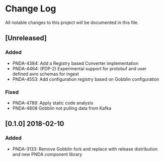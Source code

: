 # Change Log
All notable changes to this project will be documented in this file.

## [Unreleased]
### Added
- PNDA-4384: Add a Registry based Converter implementation
- PNDA-4464: (PDP-2) Experimental support for protobuf and user defined avro schemas for ingest
- PNDA-4553: Add configuration registry based on Gobblin configuration  

### Fixed
- PNDA-4788: Apply static code analysis
- PNDA-4808 Gobblin not pulling data from Kafka

## [0.1.0] 2018-02-10
### Added
- PNDA-3133: Remove Gobblin fork and replace with release distribution and new PNDA component library
